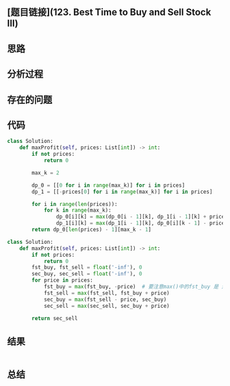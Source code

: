 [//]: # (@Author  : xu.junpeng)
[//]: # (@Time    : 2020/9/20 5:21 下午)
## [题目链接](123. Best Time to Buy and Sell Stock III)

## 思路

## 分析过程

## 存在的问题

## 代码
```python
class Solution:
    def maxProfit(self, prices: List[int]) -> int:
        if not prices:
            return 0

        max_k = 2

        dp_0 = [[0 for i in range(max_k)] for i in prices]
        dp_1 = [[-prices[0] for i in range(max_k)] for i in prices]

        for i in range(len(prices)):
            for k in range(max_k):
                dp_0[i][k] = max(dp_0[i - 1][k], dp_1[i - 1][k] + prices[i])
                dp_1[i][k] = max(dp_1[i - 1][k], dp_0[i][k - 1] - prices[i])
        return dp_0[len(prices) - 1][max_k - 1]

class Solution:
    def maxProfit(self, prices: List[int]) -> int:
        if not prices:
            return 0
        fst_buy, fst_sell = float('-inf'), 0
        sec_buy, sec_sell = float('-inf'), 0
        for price in prices:
            fst_buy = max(fst_buy, -price)  # 要注意max()中的fst_buy 是 进入for 循环的前一天的值。 并且注意买卖的顺序
            fst_sell = max(fst_sell, fst_buy + price)
            sec_buy = max(fst_sell - price, sec_buy)
            sec_sell = max(sec_sell, sec_buy + price)

        return sec_sell
```

## 结果
```

```
## 总结
